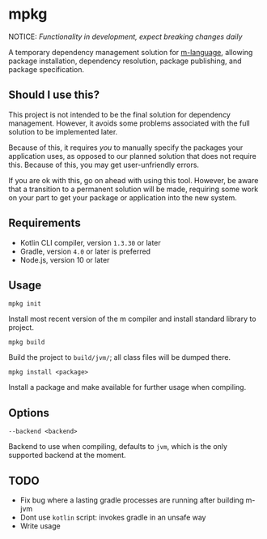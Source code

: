 # mpkg

NOTICE: *Functionality in development, expect breaking changes daily*

A temporary dependency management solution for [m-language](https://github.com/m-language/m-language),
allowing package installation, dependency resolution, package publishing, and package specification.

## Should I use this?

This project is not intended to be the final solution for dependency management. However, it avoids
some problems associated with the full solution to be implemented later.

Because of this, it requires *you* to manually specify the packages your application uses, as opposed
to our planned solution that does not require this. Because of this, you may get user-unfriendly errors.

If you are ok with this, go on ahead with using this tool. However, be aware that a transition to a permanent solution
will be made, requiring some work on your part to get your package or application into the new system.

## Requirements

* Kotlin CLI compiler, version `1.3.30` or later
* Gradle, version `4.0` or later is preferred
* Node.js, version 10 or later

## Usage

`mpkg init`

Install most recent version of the m compiler and install standard library to project.

`mpkg build`

Build the project to `build/jvm/`; all class files will be dumped there.

`mpkg install <package>`

Install a package and make available for further usage when compiling.

## Options

`--backend <backend>`

Backend to use when compiling, defaults to `jvm`, which is the only supported backend at the moment.

## TODO
- Fix bug where a lasting gradle processes are running after building m-jvm
- Dont use `kotlin` script: invokes gradle in an unsafe way
- Write usage